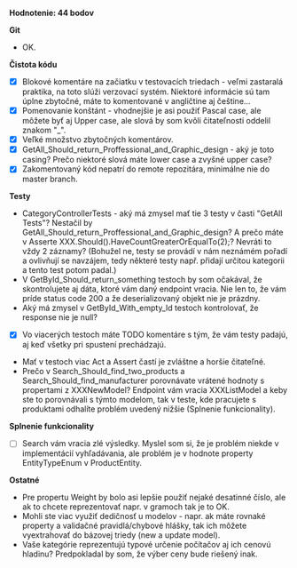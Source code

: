 **Hodnotenie: 44 bodov**

**Git**
- OK.

**Čistota kódu**
- [x] Blokové komentáre na začiatku v testovacích triedach - veľmi zastaralá praktika, na toto slúži verzovací systém. Niektoré informácie sú tam úplne zbytočné, máte to komentované v angličtine aj češtine…
- [x] Pomenovanie konštánt - vhodnejšie je asi použiť Pascal case, ale môžete byť aj Upper case, ale slová by som kvôli čitateľnosti oddelil znakom "\_".
- [x] Veľké množstvo zbytočných komentárov.
- [x] GetAll_Should_return_Proffessional_and_Graphic_design - aký je toto casing? Prečo niektoré slová máte lower case a zvyšné upper case?
- [x] Zakomentovaný kód nepatrí do remote repozitára, minimálne nie do master branch.

**Testy**
- CategoryControllerTests - aký má zmysel mať tie 3 testy v časti "GetAll Tests"? Nestačil by GetAll_Should_return_Proffessional_and_Graphic_design? A prečo máte v Asserte XXX.Should().HaveCountGreaterOrEqualTo(2);? Nevráti to vždy 2 záznamy? (Bohužel ne, testy se provádí v nám neznámém pořadí a ovlivňují se navzájem, tedy některé testy např. přidají určitou kategorii a tento test potom padal.)
- V GetById_Should_return_something testoch by som očakával, že skontrolujete aj dáta, ktoré vám daný endpoint vracia. Nie len to, že vám príde status code 200 a že deserializovaný objekt nie je prázdny.
- Aký má zmysel v GetById_With_empty_Id testoch kontrolovať, že response nie je null?
- [x] Vo viacerých testoch máte TODO komentáre s tým, že vám testy padajú, aj keď všetky pri spustení prechádzajú.
- Mať v testoch viac Act a Assert častí je zvláštne a horšie čitateľné.
- Prečo v Search_Should_find_two_products a Search_Should_find_manufacturer porovnávate vrátené hodnoty s propertami z XXXNewModel? Endpoint vám vracia XXXListModel a keby ste to porovnávali s týmto modelom, tak v teste, kde pracujete s produktami odhalíte problém uvedený nižšie (Splnenie funkcionality).
	
**Splnenie funkcionality**
- [ ] Search vám vracia zlé výsledky. Myslel som si, že je problém niekde v implementácií vyhľadávania, ale problém je v  hodnote property EntityTypeEnum v ProductEntity. 

**Ostatné**
- Pre propertu Weight by bolo asi lepšie použiť nejaké desatinné číslo, ale ak to chcete reprezentovať napr. v gramoch tak je to OK.
- Mohli ste viac využiť dedičnosť u modelov - napr. ak máte rovnaké property a validačné pravidlá/chybové hlášky, tak ich môžete vyextrahovať do bázovej triedy (new a update model).
- Vaše kategórie reprezentujú typové určenie počítačov aj ich cenovú hladinu? Predpokladal by som, že výber ceny bude riešený inak.
